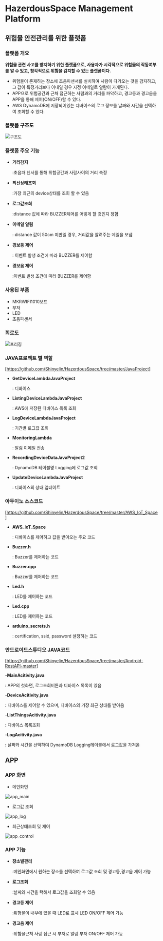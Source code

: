 # HazerdousSpace Management Platform

## 위험물 안전관리를 위한 플랫폼

### 플랫폼 개요

__위험물 관련 사고를 방지하기 위한 플랫폼으로, 사용자가 시각적으로 위험물의 작동여부를 알 수 있고, 청각적으로 위험을 감지할 수 있는 플랫폼이다.__

- 위험물이 존재하는 장소에 초음파센서를 설치하여 사람이 다가오는 것을 감지하고, 그 값이 특정거리보다 이내일 경우 지정 이메일로 알람이 가게된다.
- APP으로 위험공간과 근처 접근하는 사람과의 거리를 파악하고, 경고등과 경고음을 APP을 통해 제어(ON/OFF)할 수 있다.
- AWS DynamoDB에 저장되어있는 디바이스의 로그 정보를 날짜와 시간을 선택하여 조회할 수 있다.

### 플랫폼 구조도

![구조도](https://user-images.githubusercontent.com/50151242/70862009-a8b29080-1f79-11ea-9b89-91ab37365d65.png)

### 플랫폼 주요 기능

- __거리감지__

  :초음파 센서를 통해 위험공간과 사람사이의 거리 측정

- __최신상태조회__

  :가장 최근의 device상태를 조회 할 수 있음

- __로그값조회__

  :distance 값에 따라 BUZZER제어를 어떻게 할 것인지 정함

- __이메일 알림__

  : distance 값이 50cm 미만일 경우, 거리값을 알려주는 메일을 보냄

- __경보등 제어__

  : 이벤트 발생 조건에 따라 BUZZER를 제어함

- __경보음 제어__

  :이벤트 발생 조건에 따라 BUZZER를 제어함

### 사용된 부품
- MKRWIFI1010보드
- 부저
- LED
- 초음파센서

### 회로도
![프리징](https://user-images.githubusercontent.com/50151242/70861889-c41c9c00-1f77-11ea-9307-894812bdd0de.png)

### JAVA프로젝트 별 역할

[https://github.com/Shinyelin/HazerdousSpace/tree/master/JavaProject]

- __GetDeviceLambdaJavaProject__

  : 디바이스 

- __ListingDeviceLambdaJavaProject__

  : AWS에 저장된 디바이스 목록 조회

- __LogDeviceLambdaJavaProject__

  : 기간별 로그값 조회

- __MonitoringLambda__

  : 알림 이메일 전송

- __RecordingDeviceDataJavaProject2__

  : DynamoDB 테이블명 Logging에 로그값 조회

- __UpdateDeviceLambdaJavaProject__

  : 디바이스의 상태 업데이트

### 아두이노 소스코드

[https://github.com/Shinyelin/HazerdousSpace/tree/master/AWS_IoT_Space]

- __AWS_IoT_Space__

  : 디바이스를 제어하고 값을 받아오는 주요 코드
- __Buzzer.h__

  : Buzzer를 제어하는 코드
- __Buzzer.cpp__

  : Buzzer를 제어하는 코드
- __Led.h__

  : LED를 제어하는 코드
- __Led.cpp__

  : LED를 제어하는 코드
- __arduino_secrets.h__

  : certification, ssid, password 설정하는 코드

### 안드로이드스튜디오 JAVA코드

[https://github.com/Shinyelin/HazerdousSpace/tree/master/Android-RestAPI-master]

-__MainAcitivity.java__

: APP의 첫화면, 로그조회버튼과 디바이스 목록이 있음

-__DeviceAcitivity.java__

: 디바이스를 제어할 수 있으며, 디바이스의 가장 최근 상태를 받아옴

-__ListThingsAcitivity.java__

: 디바이스 목록조회 

-__LogAcitivity.java__

: 날짜와 시간을 선택하여 DynamoDB Logging테이블에서 로그값을 가져옴

## APP


### APP 화면

- 메인화면

![app_main](https://user-images.githubusercontent.com/50151242/70861898-d991c600-1f77-11ea-9ab9-1b94ab2ecfd3.png)


- 로그값 조회

![app_log](https://user-images.githubusercontent.com/50151242/70861896-d8f92f80-1f77-11ea-8fd6-b4f7cd4501b3.png)


- 최근상태조회 및 제어

![app_control](https://user-images.githubusercontent.com/50151242/70861897-d991c600-1f77-11ea-9d16-589c95be1816.png)


### APP 기능

- __장소별관리__

  :메인화면에서 원하는 장소를 선택하여
   로그값 조회 및 경고등,경고음 제어 가능

- __로그조회__

  :날짜와 시간을 택해서 로그값을 조회할 수 있음

- __경고등 제어__

  :위험물이 내부에 있을 때 LED로 표시
   LED ON/OFF 제어 가능

- __경고음 제어__

  :위험물근처 사람 접근 시 부저로 알람
   부저 ON/OFF 제어 가능

